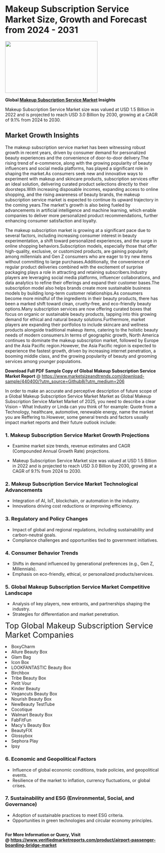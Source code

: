 <H1>Makeup Subscription Service Market Size, Growth and Forecast from 2024 - 2031</H1><img class="aligncenter size-medium wp-image-584254" src="https://thirdeyenews.in/wp-content/uploads/2024/09/Global-Market-Research-300x168.jpeg" alt="" width="300" height="168" /><p><strong>Global&nbsp;<a href="https://www.marketsizeandtrends.com/download-sample/440400/?utm_source=Github8j?utm_medium=206">Makeup Subscription Service Market</a> Insights</strong></p><p>Makeup Subscription Service Market size was valued at USD 1.5 Billion in 2022 and is projected to reach USD 3.0 Billion by 2030, growing at a CAGR of 9.1% from 2024 to 2030.</p><p><h2>Market Growth Insights</h2> <p>The makeup subscription service market has been witnessing robust growth in recent years, driven by consumer demand for personalized beauty experiences and the convenience of door-to-door delivery.The rising trend of e-commerce, along with the growing popularity of beauty influencers and social media platforms, has played a significant role in shaping the market.As consumers seek new and innovative ways to experiment with makeup and skincare products, subscription services offer an ideal solution, delivering curated product selections directly to their doorsteps.With increasing disposable incomes, expanding access to online shopping, and the rising awareness of beauty brands, the makeup subscription service market is expected to continue its upward trajectory in the coming years.The market's growth is also being fueled by advancements in artificial intelligence and machine learning, which enable companies to deliver more personalized product recommendations, further enhancing consumer satisfaction and loyalty.</p> <p>The makeup subscription market is growing at a significant pace due to several factors, including increasing consumer interest in beauty experimentation, a shift toward personalized experiences, and the surge in online shopping behaviors.Subscription models, especially those that offer high-quality, exclusive, or customized products, are gaining popularity among millennials and Gen Z consumers who are eager to try new items without committing to large purchases.Additionally, the convenience of regular product deliveries combined with the excitement of surprise packaging plays a role in attracting and retaining subscribers.Industry players are leveraging social media platforms, influencer collaborations, and data analytics to refine their offerings and expand their customer bases.The subscription model also helps brands create more sustainable business models by building long-term customer relationships.As consumers become more mindful of the ingredients in their beauty products, there has been a marked shift toward clean, cruelty-free, and eco-friendly beauty options.Many subscription services are now offering curated boxes that focus on organic or sustainable beauty products, tapping into this growing demand for ethical and natural beauty solutions.Furthermore, market players are expanding their portfolios to include skincare and wellness products alongside traditional makeup items, catering to the holistic beauty needs of modern consumers.In terms of geographic growth, North America continues to dominate the makeup subscription market, followed by Europe and the Asia Pacific region.However, the Asia Pacific region is expected to experience the fastest growth, driven by increasing internet penetration, a booming middle class, and the growing popularity of beauty and grooming services among younger populations.<p><span class=""><strong>Download Full PDF Sample Copy of Global Makeup Subscription Service Market Report</strong> @ <a href="https://www.marketsizeandtrends.com/download-sample/440400/?utm_source=Github8j?utm_medium=206" target="_blank">https://www.marketsizeandtrends.com/download-sample/440400/?utm_source=Github8j?utm_medium=206</a></span></p><p>In order to make an accurate and perceptive description of future scope of a Global&nbsp;Makeup Subscription Service Market Market as Global&nbsp;Makeup Subscription Service Market Market of 2025, you need to describe a clear Vision &ndash; What Industry or Linda can you think of for example: Quote from a Technology, healthcare, automotive, renewable energy, name the market you are Reffering to.However, some general trends and factors usually impact market reports and their future outlook include:</p><h3>1.&nbsp;<strong>Makeup Subscription Service Market Growth Projections</strong></h3><ul><li>Examine market size trends, revenue estimates and CAGR (Compounded Annual Growth Rate) projections.</li><li><p>Makeup Subscription Service Market size was valued at USD 1.5 Billion in 2022 and is projected to reach USD 3.0 Billion by 2030, growing at a CAGR of 9.1% from 2024 to 2030.</p></li></ul><h3>2.&nbsp;<strong>Makeup Subscription Service Market Technological Advancements</strong></h3><ul><li>Integration of AI, IoT, blockchain, or automation in the industry.</li><li>Innovations driving cost reductions or improving efficiency.</li></ul><h3>3.&nbsp;<strong>Regulatory and Policy Changes</strong></h3><ul><li>Impact of global and regional regulations, including sustainability and carbon-neutral goals.</li><li>Compliance challenges and opportunities tied to government initiatives.</li></ul><h3>4.&nbsp;<strong>Consumer Behavior Trends</strong></h3><ul><li>Shifts in demand influenced by generational preferences (e.g., Gen Z, Millennials).</li><li>Emphasis on eco-friendly, ethical, or personalized products/services.</li></ul><h3>5.&nbsp;<strong>Global Makeup Subscription Service Market Competitive Landscape</strong></h3><ul><li>Analysis of key players, new entrants, and partnerships shaping the industry.</li><li>Strategies for differentiation and market penetration.</li></ul><p data-pm-slice="1 1 []"><span style="color: inherit; font-family: inherit; font-size: 25px;">Top Global Makeup Subscription Service Market Companies</span></p><div class="" data-test-id=""><p><li>BoxyCharm</li><li> Allure Beauty Box</li><li> Glam Bag</li><li> Icon Box</li><li> LOOKFANTASTIC Beauty Box</li><li> Birchbox</li><li> Tribe Beauty Box</li><li> Petit Vour</li><li> Kinder Beauty</li><li> Vegancuts Beauty Box</li><li> Nourish Beauty Box</li><li> NewBeauty TestTube</li><li> Cocotique</li><li> Walmart Beauty Box</li><li> FabFitFun</li><li> Macy's Beauty Box</li><li> BeautyFIX</li><li> Glossybox</li><li> Sephora Play</li><li> Ipsy</li></p></div><h3>6.&nbsp;<strong>Economic and Geopolitical Factors</strong></h3><ul><li>Influence of global economic conditions, trade policies, and geopolitical events.</li><li>Resilience of the market to inflation, currency fluctuations, or global crises.</li></ul><h3>7.&nbsp;<strong>Sustainability and ESG (Environmental, Social, and Governance)</strong></h3><ul><li>Adoption of sustainable practices to meet ESG criteria.</li><li>Opportunities in green technologies and circular economy principles.</li></ul><h2><strong style="font-size: 14px;">For More Information or Query, Visit @&nbsp;</strong><a style="background-color: #ffffff; font-size: 14px;" href="https://www.marketsizeandtrends.com/report/makeup-subscription-service-market/" target="_blank">https://www.verifiedmarketreports.com/product/airport-passenger-boarding-bridge-market</a></h2>